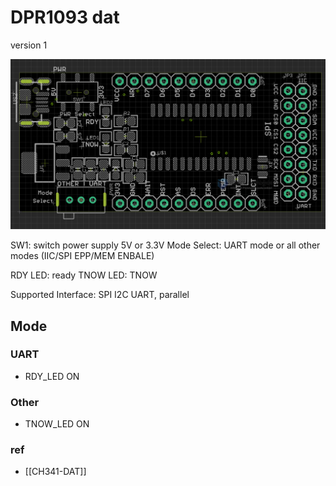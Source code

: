 
# DPR1093 dat 

version 1

![](10-17-16-22-08-2023.png)

SW1: switch power supply 5V or 3.3V
Mode Select: UART mode or all other modes (IIC/SPI EPP/MEM ENBALE)

RDY LED: ready 
TNOW LED: TNOW

Supported Interface: SPI I2C UART, parallel 


## Mode 

### UART

- RDY_LED ON


### Other 

- TNOW_LED ON 


### ref 


- [[CH341-DAT]]
